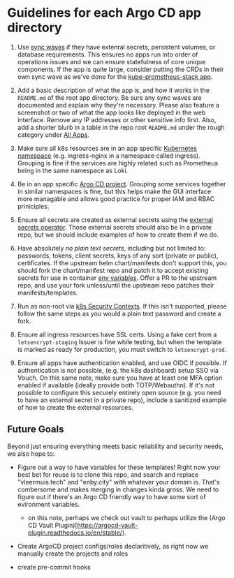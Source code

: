 # Guidelines for each Argo CD app directory

1. Use [sync waves](https://argo-cd.readthedocs.io/en/stable/user-guide/sync-waves/) if they have extenral secrets, persistent volumes, or database requirements. This ensures no apps run into order of operations issues and we can ensure statefulness of core unique components. If the app is quite large, consider putting the CRDs in their own sync wave as we've done for the [kube-prometheus-stack app](https://github.com/small-hack/argocd-apps/blob/e88fe6184c46c96d8446422ae51e936bfe9ba8fc/kube-prometheus-stack/argocd_prometheus_app.yaml#L8).

2. Add a basic description of what the app is, and how it works in the `README.md` of the root app directory. Be sure any sync waves are documented and explain why they're necessary. Please also feature a screenshot or two of what the app looks like deployed in the web interface. Remove any IP addresses or other sensitive info first. Also, add a shorter blurb in a table in the repo root `README.md` under the rough category under [All Apps](#all-apps).

3. Make sure all k8s resources are in an app specific [Kubernetes namespace](https://kubernetes.io/docs/concepts/overview/working-with-objects/namespaces/) (e.g. ingress-nginx in a namespace called ingress). Grouping is fine if the services are highly related such as Prometheus being in the same namespace as Loki.

4. Be in an app specific [Argo CD project](https://argo-cd.readthedocs.io/en/stable/user-guide/projects/). Grouping some services together in similar namespaces is fine, but this helps make the GUI interface more managable and allows good practice for proper IAM and RBAC priniciples.

5. Ensure all secrets are created as external secrets using the [external secrets operator](https://external-secrets.io/). Those external secrets should also be in a private repo, but we should include examples of how to create them if we do.

6. Have absolutely _no plain text secrets_, including but not limited to: passwords, tokens, client secrets, keys of any sort (private or public), certificates. If the upstream helm chart/manifests don't support this, you should fork the chart/manifest repo and patch it to accept existing secrets for use in container [env variables](https://kubernetes.io/docs/concepts/configuration/secret/#using-secrets-as-environment-variables). Offer a PR to the upstream repo, and use your fork unless/until the upstream repo patches their manifests/templates.

7. Run as non-root via [k8s Security Contexts](https://kubernetes.io/docs/tasks/configure-pod-container/security-context/). If this isn't supported, please follow the same steps as you would a plain text password and create a fork.

8. Ensure all ingress resources have SSL certs. Using a fake cert from a `letsencrypt-staging` Issuer is fine while testing, but when the template is marked as ready for production, you must switch to `letsencrypt-prod`.

9. Ensure all apps have authentication enabled, and use OIDC if possible. If authentication is not possible, (e.g. the k8s dashboard) setup SSO via Vouch. On this same note, make sure you have at least one MFA option enabled if available (ideally provide both TOTP/Webauthn). If it's not possible to configure this securely entirely open source (e.g. you need to have an external secret in a private repo), include a sanitized example of how to create the external resources.

## Future Goals
Beyond just ensuring everything meets basic reliability and security needs, we also hope to:

- Figure out a way to have variables for these templates! Right now your best bet for reuse is to clone this repo, and search and replace "vleermuis.tech" and "enby.city" with whatever your domain is. That's combersome and makes merging in changes kinda gross. We need to figure out if there's an Argo CD friendly way to have some sort of evironment variables.
  - on this note, perhaps we check out vault to perhaps utilize the (Argo CD Vault Plugin)[https://argocd-vault-plugin.readthedocs.io/en/stable/).

- Create ArgoCD project configs/roles declaritively, as right now we manually create the projects and roles

- create pre-commit hooks

